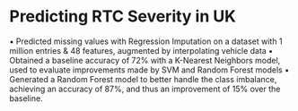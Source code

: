 # Predicting RTC Severity in UK
 ▪ Predicted missing values with Regression Imputation on a dataset with 1 million entries & 48 features, augmented by interpolating vehicle data ▪ Obtained a baseline accuracy of 72% with a K-Nearest Neighbors model, used to evaluate improvements made by SVM and Random Forest models ▪ Generated a Random Forest model to better handle the class imbalance, achieving an accuracy of 87%, and thus an improvement of 15% over the baseline.
